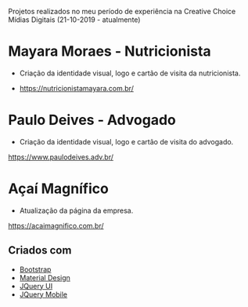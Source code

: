 Projetos realizados no meu período de experiência na Creative Choice Mídias Digitais (21-10-2019 - atualmente)

# Mayara Moraes - Nutricionista

- Criação da identidade visual, logo e cartão de visita da nutricionista.

- https://nutricionistamayara.com.br/

# Paulo Deives - Advogado

- Criação da identidade visual, logo e cartão de visita do advogado.

https://www.paulodeives.adv.br/

# Açaí Magnífico

- Atualização da página da empresa.

https://acaimagnifico.com.br/

## Criados com

* [Bootstrap](https://getbootstrap.com/docs/4.3/getting-started/introduction/)
* [Material Design](https://mdbootstrap.com/)
* [JQuery UI](https://jqueryui.com/)
* [JQuery Mobile](https://jquerymobile.com/)
